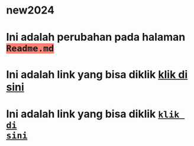 # new2024

# Ini adalah perubahan pada halaman <code style="background-color:salmon">Readme.md</code>

# Ini adalah link yang bisa diklik <a href="https://mwsender.com">klik di sini</a>

# Ini adalah link yang bisa diklik <code><a href="https://mwsender.com">klik di sini</a></code>
